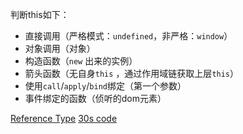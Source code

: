 判断this如下：

* 直接调用（严格模式：`undefined`，非严格：`window`）
* 对象调用（对象）
* 构造函数（`new` 出来的实例）
* 箭头函数（无自身`this` ，通过作用域链获取上层`this`）
* 使用`call`/`apply`/`bind`绑定（第一个参数）
* 事件绑定的函数（侦听的dom元素）







[Reference Type](https://zh.javascript.info/reference-type)
[30s code](https://www.30secondsofcode.org/articles/s/javascript-this)